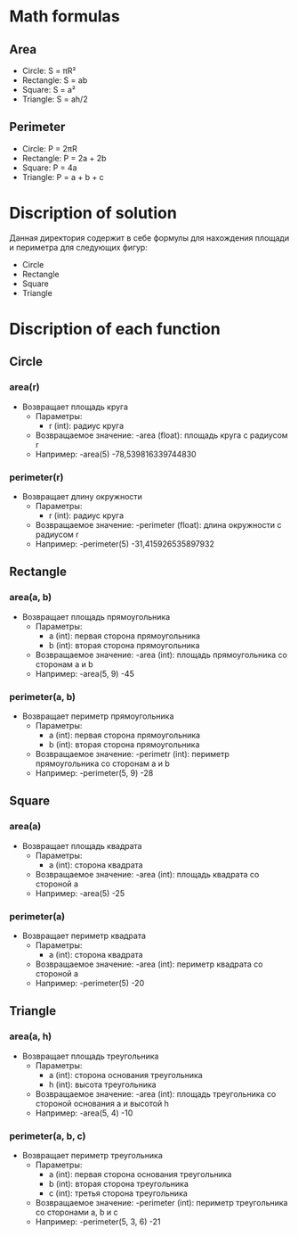 # Math formulas
## Area
- Circle: S = πR²
- Rectangle: S = ab
- Square: S = a²
- Triangle: S = ah/2

## Perimeter
- Circle: P = 2πR
- Rectangle: P = 2a + 2b
- Square: P = 4a
- Triangle: P = a + b + c

# Discription of solution
Данная директория содержит в себе формулы для нахождения площади и периметра для следующих фигур:
- Circle
- Rectangle
- Square
- Triangle

# Discription of each function
## Circle
### area(r)
- Возвращает площадь круга
    - Параметры:
        - r (int): радиус круга
    - Возвращаемое значение:
        -area (float): площадь круга с радиусом r
    - Например:
        -area(5)
        -78,539816339744830
### perimeter(r)
- Возвращает длину окружности
    - Параметры:
        - r (int): радиус круга
    - Возвращаемое значение:
        -perimeter (float): длина окружности с радиусом r
    - Например:
        -perimeter(5)
        -31,415926535897932
## Rectangle
### area(a, b)
- Возвращает площадь прямоугольника
    - Параметры:
        - a (int): первая сторона прямоугольника
        - b (int): вторая сторона прямоугольника
    - Возвращаемое значение:
        -area (int): площадь прямоугольника со сторонам a и b
    - Например:
        -area(5, 9)
        -45
### perimeter(a, b)
- Возвращает периметр прямоугольника
    - Параметры:
        - a (int): первая сторона прямоугольника
        - b (int): вторая сторона прямоугольника
    - Возвращаемое значение:
        -perimetr (int): периметр прямоугольника со сторонам a и b
    - Например:
        -perimeter(5, 9)
        -28
## Square
### area(a)
- Возвращает площадь квадрата
    - Параметры:
        - a (int): сторона квадрата
    - Возвращаемое значение:
        -area (int): площадь квадрата со стороной a
    - Например:
        -area(5)
        -25
### perimeter(a)
- Возвращает периметр квадрата
    - Параметры:
        - a (int): сторона квадрата
    - Возвращаемое значение:
        -area (int): периметр квадрата со стороной a
    - Например:
        -perimeter(5)
        -20
## Triangle
### area(a, h)
- Возвращает площадь треугольника
    - Параметры:
        - a (int): сторона основания треугольника
        - h (int): высота треугольника
    - Возвращаемое значение:
        -area (int): площадь треугольника со стороной основания a и высотой h
    - Например:
        -area(5, 4)
        -10
### perimeter(a, b, c)
- Возвращает периметр треугольника
    - Параметры:
        - a (int): первая сторона основания треугольника
        - b (int): вторая сторона треугольника
        - c (int): третья сторона треугольника
    - Возвращаемое значение:
        -perimeter (int): периметр треугольника со сторонами a, b и с
    - Например:
        -perimeter(5, 3, 6)
        -21
